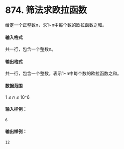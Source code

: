 # 874. 筛法求欧拉函数

给定一个正整数n，求1~n中每个数的欧拉函数之和。

#### 输入格式

共一行，包含一个整数n。

#### 输出格式

共一行，包含一个整数，表示1~n中每个数的欧拉函数之和。

#### 数据范围

1 ≤ *n* ≤ 10^6

#### 输入样例：

```
6
```

#### 输出样例：

```
12
```